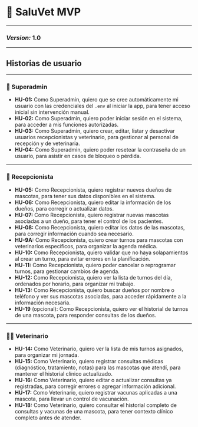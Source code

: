 # 🐾 SaluVet MVP
---

### ***Version:*** **1.0**

---

## Historias de usuario

---
### 👑 Superadmin

* **HU-01:** Como Superadmin, quiero que se cree automáticamente mi usuario con las credenciales del `.env` al iniciar la app, para tener acceso inicial sin intervención manual.
* **HU-02:** Como Superadmin, quiero poder iniciar sesión en el sistema, para acceder a mis funciones autorizadas.
* **HU-03:** Como Superadmin, quiero crear, editar, listar y desactivar usuarios recepcionistas y veterinario, para gestionar al personal de recepción y de veterinaria.
* **HU-04:** Como Superadmin, quiero poder resetear la contraseña de un usuario, para asistir en casos de bloqueo o pérdida.

---

### 📅 Recepcionista

* **HU-05:** Como Recepcionista, quiero registrar nuevos dueños de mascotas, para tener sus datos disponibles en el sistema.
* **HU-06:** Como Recepcionista, quiero editar la información de los dueños, para corregir o actualizar datos.
* **HU-07:** Como Recepcionista, quiero registrar nuevas mascotas asociadas a un dueño, para tener el control de los pacientes.
* **HU-08:** Como Recepcionista, quiero editar los datos de las mascotas, para corregir información cuando sea necesario.
* **HU-9A:** Como Recepcionista, quiero crear turnos para mascotas con veterinarios específicos, para organizar la agenda médica.
* **HU-10:** Como Recepcionista, quiero validar que no haya solapamientos al crear un turno, para evitar errores en la planificación.
* **HU-11:** Como Recepcionista, quiero poder cancelar o reprogramar turnos, para gestionar cambios de agenda.
* **HU-12:** Como Recepcionista, quiero ver la lista de turnos del día, ordenados por horario, para organizar mi trabajo.
* **HU-13:** Como Recepcionista, quiero buscar dueños por nombre o teléfono y ver sus mascotas asociadas, para acceder rápidamente a la información necesaria.
* **HU-19** (opcional): Como Recepcionista, quiero ver el historial de turnos de una mascota, para responder consultas de los dueños.

---

### 👨‍⚕️ Veterinario

* **HU-14:** Como Veterinario, quiero ver la lista de mis turnos asignados, para organizar mi jornada.
* **HU-15:** Como Veterinario, quiero registrar consultas médicas (diagnóstico, tratamiento, notas) para las mascotas que atendí, para mantener el historial clínico actualizado.
* **HU-16:** Como Veterinario, quiero editar o actualizar consultas ya registradas, para corregir errores o agregar información adicional.
* **HU-17:** Como Veterinario, quiero registrar vacunas aplicadas a una mascota, para llevar un control de vacunación.
* **HU-18:** Como Veterinario, quiero consultar el historial completo de consultas y vacunas de una mascota, para tener contexto clínico completo antes de atender.
